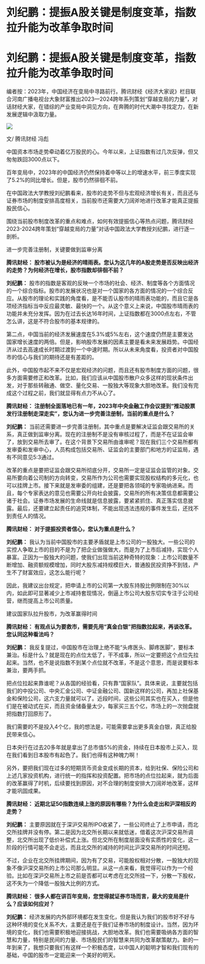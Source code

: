 # 刘纪鹏：提振A股关键是制度变革，指数拉升能为改革争取时间

# 刘纪鹏：提振A股关键是制度变革，指数拉升能为改革争取时间

编者按：2023年，中国经济在变局中寻路前行。腾讯财经《经济大家说》栏目联合河南广播电视台大象财富推出2023—2024跨年系列策划“穿越变局的力量”，对话财经大家，在错综的产业变局中洞见方向，在奔腾的时代大潮中寻找定力，在新发展逻辑中汲取力量。

![](https://inews.gtimg.com/news_bt/OdSbAl3w2eCYWcJW9XHEKzBWKywELxR4qoDocMLmMdVFIAA/1000)

文/ 腾讯财经 冯彪

中国资本市场走势牵动着亿万股民的心。今年以来，上证指数有过几次反弹，但又匆匆跌回3000点以下。

百年变局中，2023年的中国经济仍然保持着中等以上的增速水平，前三季度实现了5.2%的同比增长。但是，股市仍然徘徊不前。

在中国政法大学教授刘纪鹏看来，股市的走势不但与宏观经济增长有关，而且还与证券市场的制度安排高度相关，当前股市还需要大刀阔斧地进行改革才能真正提振股民信心。

围绕当前股市制度改革的重点和难点，如何有效提振信心等热点问题，腾讯财经2023-2024跨年策划“穿越变局的力量”对话中国政法大学教授刘纪鹏，进行逐一剖析。

进一步完善注册制，关键要做到监审分离

**腾讯财经： 股市被认为是经济的晴雨表。您认为这几年的A股走势是否反映出经济的走势？为何经济在增长，股市指数却徘徊不前？**

**刘纪鹏：**
股市的指数是客观的反映一个市场的社会、经济、制度等各个方面情况的一个综合指标。股市的发展状况也是对一个国家的各方面的情况的一个综合反应。从股市的理论和实践的角度看，是不能否认股市的晴雨表功能的，而且它是各项经济指标当中反应最灵敏、最快的一个。从这个意义上来说，中国股市晴雨表的功能并未充分发挥。因为在过去长达16年时间，上证指数都在3000点左右，不管怎么讲，这是不符合股市的基本规律的。

第二点，中国当前的经济发展速度在5.3%或5%左右，这个速度仍然是主要发达国家增长速度的两倍。但是，影响股市发展的因素主要是看未来发展趋势。中国经济从过去高速成长时期过渡到一个中速时期。所以从未来角度看，投资者对中国股市的信心与我们的期待还是有差距的。

此外，中国股市起不来不仅是宏观经济的问题，而且还有股市制度方面的问题，很多方面需要修正和改革。比如，我们应该从中国股市散户众多这样的现状条件出发，对于那些转融通、做空、量化交易、一股独大等现象大胆地改革。我们没有完成这个过程之前，我们就显得有点力不从心了。

**腾讯财经： 注册制全面落地已有一年，2023年中央金融工作会议提到“推动股票发行注册制走深走实”，您认为进一步完善注册制，当前的重点是什么？**

**刘纪鹏：**
当前还需要进一步完善注册制，其中重点是要解决证监会跟交易所的关系，真正做到监审分离。现在的注册制不是没有审核过程了，而是不在证监会审了，放到交易所去审了。在这个背景下交易所由谁审呢？现在我们三个交易所都有发审委和发审中心，人员构成包括交易所、证监会的主要部门和地方的证监局，遇有不同意见5:3通过。

改革的重点是要把证监会跟交易所彻底分开，交易所一定是证监会监管的对象。交易所要向着公司制的方向转变，交易所作为公司也需要实现股权结构的多元化，也可以挂牌上市。接下来就是发审委的组建，还是要把各领域的专家吸纳进来。而且，每个专家表达的意见也需要公开向社会披露，交易所的所有决策信息都需要公诸于社会。证券市场发展的生命线就是信息披露，要紧紧抓住、真正落实信息披露。最后，还要建立起责任的追究体制，不能出现违法违规的事件发生后，还找不到责任人的情况。

**腾讯财经： 对于提振投资者信心，您认为重点是什么？**

**刘纪鹏：**
我认为当前中国股市的主要矛盾就是上市公司的一股独大。一些公司的实控人争取上市的目的不是为了把企业做强做大，而是为了上市后减持，实现个人暴富。正因为一股独大的问题，使我们出现当前这种奇特的现象：上市公司数量不断增加、融资额规模增加，同时大股东减持规模巨大，普通股民投资挣不到钱，产生不了财富效应，这怎么能行呢？

因此，我建议出台规定，把申请上市的公司第一大股东持股比例限制在30%以内，如此即可显著减少上市减持套现情况，倒逼上市公司大股东切实专注于公司经营，继而提高上市公司质量。

建议国家队拉升股市，为改革赢得时间

**腾讯财经： 有观点认为要救市，需要先用“真金白银”把指数拉起来，再谈改革。您认同这种看法吗？**

**刘纪鹏：**
我反复提过，中国股市在治理上绝不能“头疼医头、脚疼医脚”，要标本兼治。标是什么？就是现在的点位太低了，干不成事，所以一定要把这个点位先拉起来。当然，也不是说指数不到某个点位就不改革，不是这个意思，而是说要标本兼治，要两手抓。

把点位拉起来靠谁呢？从各国的经验看，只有靠“国家队”。具体来说，主要就包括我们的中投公司、中央汇金公司、中证金融公司、国新这样的公司，再加上社保基金和保险公司，这六支力量就可以了。近段时间，这些公司其实也在买入，但是他们是在被动式在买，而且资金储备量太少，每家买三五个亿，市场上的一次抛盘就把指数打回原形了。

我们需要的不是投入4个亿，我的想法是，可能需要拿出更多真金白银，真正给股民带来信心。

日本央行在过去20多年就是拿出了总市值5%的资金，持续在日本股市上买入，现在我们看到日本股市有起色了。我们也得有这种魄力啊！

另外，要把我们现在过多的短期货币资金变成长期的资本，给到社保、保险公司和上述几家投资机构，进行统一的指挥和投资配置。把市场的点位拉起来，就为后面的改革赢得了时机，后续要找到原因，对不合理的制度安排大刀阔斧地改革，这样才能巩固成果。

**腾讯财经： 近期北证50指数连续上涨的原因有哪些？为什么会走出和沪深相反的走势？**

**刘纪鹏：**
主要原因就在于深沪交易所IPO收紧了，一些公司终止了上市申请，而北交所挂牌并没有停。第二是因为北交所长期以来就低迷，借着这次沪深交易所调整，北交所出现了低价补偿式上涨。但北交所在制度层面没有实质性的变化，这一阶段的行情可能不会走远，而且北交所的减持的时间比沪深交易所的时间还短。

不过，企业在北交所挂牌期间，因为有了交易，可能股权相对分散，一股独大的现象不像沪深交易所的上市公司那么明显。从这一点来看，我觉得可以作为一个经验。比如在深沪交易所上市之前是否都可以考虑在北交所挂一下，分散一下股权，这不失为一个降低一股独大比例的方式。

**腾讯财经： 很多人都在讲百年变局，您觉得就证券市场而言，最大的变局是什么？应该如何应对？**

**刘纪鹏：**
经济发展的内外部环境都在发生变化，但是我认为我们的股市好不好与这种环境的变化关系不大，主要还是在于我们证券市场的制度设计。当然，因为环境的变化，我们也需要积极地迎接挑战，大胆地改革。我们也需要吸纳各方面的智慧和力量，特别是民间的力量、市场股民们的智慧来共同为改革献策献力。新的一年到来了，我想只要我们有这样一个积极态度，以中国人的聪明才智和我们现有的基础，中国的股市一定能迎来一个美好的明天。

